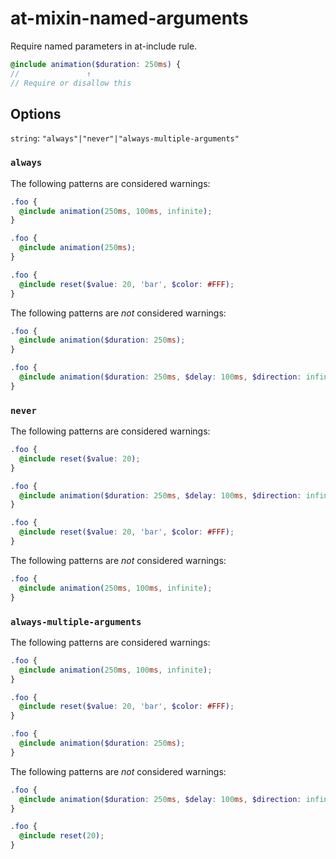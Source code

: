 # at-mixin-named-arguments

Require named parameters in at-include rule.

```scss
@include animation($duration: 250ms) {
//               ↑
// Require or disallow this
```

## Options

`string`: `"always"|"never"|"always-multiple-arguments"`

### `always`

The following patterns are considered warnings:

```scss
.foo {
  @include animation(250ms, 100ms, infinite);
} 
```

```scss
.foo {
  @include animation(250ms);
} 
```

```scss
.foo {
  @include reset($value: 20, 'bar', $color: #FFF);
}
```

The following patterns are *not* considered warnings:

```scss
.foo {
  @include animation($duration: 250ms);
}
```

```scss
.foo {
  @include animation($duration: 250ms, $delay: 100ms, $direction: infinite);
}
```

### `never`

The following patterns are considered warnings:

```scss
.foo {
  @include reset($value: 20);
}
```

```scss
.foo {
  @include animation($duration: 250ms, $delay: 100ms, $direction: infinite);
}
```

```scss
.foo {
  @include reset($value: 20, 'bar', $color: #FFF);
}
```

The following patterns are *not* considered warnings:

```scss
.foo {
  @include animation(250ms, 100ms, infinite);
} 
```

### `always-multiple-arguments`

The following patterns are considered warnings:

```scss
.foo {
  @include animation(250ms, 100ms, infinite);
}
```

```scss
.foo {
  @include reset($value: 20, 'bar', $color: #FFF);
}
```

```scss
.foo {
  @include animation($duration: 250ms);
}
```

The following patterns are *not* considered warnings:

```scss
.foo {
  @include animation($duration: 250ms, $delay: 100ms, $direction: infinite);
}
```

```scss
.foo {
  @include reset(20);
}
```
